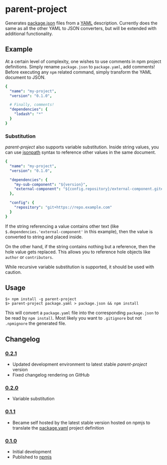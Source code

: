 # parent-project

Generates [package.json](https://docs.npmjs.com/files/package.json) files from a
[YAML](http://yaml.org/) description. Currently does the same as all the other
YAML to JSON converters, but will be extended with additional functionality.



## Example

At a certain level of complexity, one wishes to use comments in npm project
definitions. Simply rename `package.json` to `package.yaml`, add comments!
Before executing any `npm` related command, simply transform the YAML document
to JSON.

```yaml
{
  "name": "my-project",
  "version": "0.1.0",

  # Finally, comments!
  "dependencies": {
    "lodash": "*"
  }
}
```



### Substitution

*parent-project* also supports variable substitution. Inside string values, you
can use [jsonpath](https://www.npmjs.com/package/jsonpath-plus) syntax to
reference other values in the same document.

```yaml
{
  "name": "my-project",
  "version": "0.1.0",

  "dependencies": {
    "my-sub-component": "${version}",
    "external-component": "${config.repository}/external-component.git#dev"
  },

  "config": {
    "repository": "git+https://repo.example.com"
  }
}
```

If the string referencing a value contains other text (like
`$.dependencies.'external-component'` in this example), then the value is
converted to string and placed inside.

On the other hand, if the string contains nothing but a reference, then the hole
value gets replaced. This allows you to reference hole objects like `author` or
`contributors`.

While recursive variable substitution is supported, it should be used with
caution.



## Usage

```
$> npm install -g parent-project
$> parent-project package.yaml > package.json && npm install
```

This will convert a `package.yaml` file into the corresponding `package.json` to
be read by `npm install`. Most likely you want to `.gitignore` but not
`.npmignore` the generated file.



## Changelog


### [0.2.1](https://github.com/ooxi/parent-project/releases/tag/v0.2.1)

 * Updated development environment to latest stable *parent-project* version
 * Fixed changelog rendering on GitHub


### [0.2.0](https://github.com/ooxi/parent-project/releases/tag/v0.2.0)

 * Variable substitution


### [0.1.1](https://github.com/ooxi/parent-project/releases/tag/v0.1.1)

 * Became self hosted by the latest stable version hosted on npmjs to translate
   the [package.yaml](package.yaml) project definition

### [0.1.0](https://github.com/ooxi/parent-project/releases/tag/v0.1.0)

 * Initial development
 * Published to [npmjs](https://www.npmjs.com/package/parent-project)

